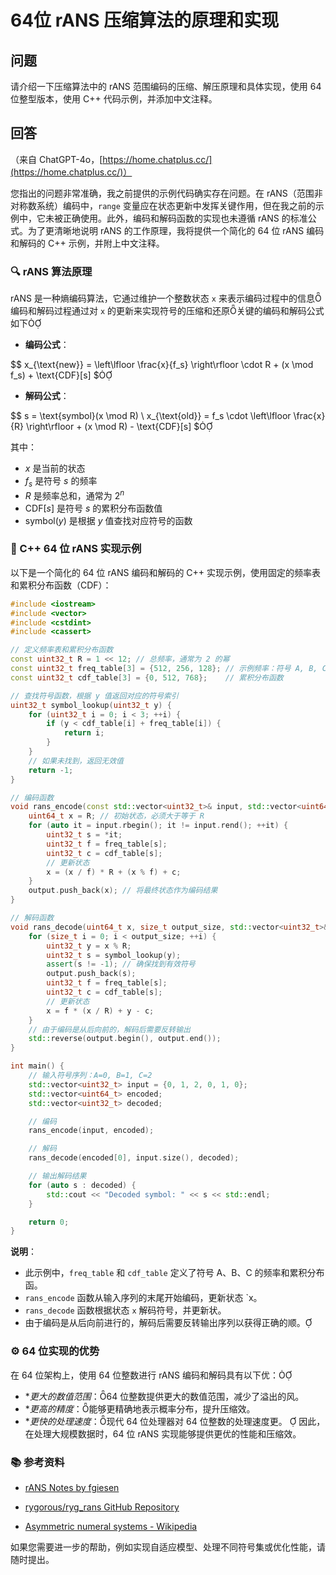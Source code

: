 # 64位 rANS 压缩算法的原理和实现

## 问题

请介绍一下压缩算法中的 rANS 范围编码的压缩、解压原理和具体实现，使用 64 位整型版本，使用 C++ 代码示例，并添加中文注释。

## 回答

（来自 ChatGPT-4o，[https://home.chatplus.cc/](https://home.chatplus.cc/)）

您指出的问题非常准确，我之前提供的示例代码确实存在问题。在 rANS（范围非对称数系统）编码中，`range` 变量应在状态更新中发挥关键作用，但在我之前的示例中，它未被正确使用。此外，编码和解码函数的实现也未遵循 rANS 的标准公式。为了更清晰地说明 rANS 的工作原理，我将提供一个简化的 64 位 rANS 编码和解码的 C++ 示例，并附上中文注释。

### 🔍 rANS 算法原理

rANS 是一种熵编码算法，它通过维护一个整数状态 `x` 来表示编码过程中的信息编码和解码过程通过对 `x` 的更新来实现符号的压缩和还原关键的编码和解码公式如下

- **编码公式**：

$$
x_{\text{new}} = \left\lfloor \frac{x}{f_s} \right\rfloor \cdot R + (x \mod f_s) + \text{CDF}[s]
$

- **解码公式**：

$$
s = \text{symbol}(x \mod R) \\
x_{\text{old}} = f_s \cdot \left\lfloor \frac{x}{R} \right\rfloor + (x \mod R) - \text{CDF}[s]
$

其中：

- $x$ 是当前的状态
- $f_s$ 是符号 $s$ 的频率
- $R$ 是频率总和，通常为 $2^n$
- $\text{CDF}[s]$ 是符号 $s$ 的累积分布函数值
- $\text{symbol}(y)$ 是根据 $y$ 值查找对应符号的函数

### 🧪 C++ 64 位 rANS 实现示例

以下是一个简化的 64 位 rANS 编码和解码的 C++ 实现示例，使用固定的频率表和累积分布函数（CDF）：

```cpp
#include <iostream>
#include <vector>
#include <cstdint>
#include <cassert>

// 定义频率表和累积分布函数
const uint32_t R = 1 << 12; // 总频率，通常为 2 的幂
const uint32_t freq_table[3] = {512, 256, 128}; // 示例频率：符号 A, B, C
const uint32_t cdf_table[3] = {0, 512, 768};    // 累积分布函数

// 查找符号函数，根据 y 值返回对应的符号索引
uint32_t symbol_lookup(uint32_t y) {
    for (uint32_t i = 0; i < 3; ++i) {
        if (y < cdf_table[i] + freq_table[i]) {
            return i;
        }
    }
    // 如果未找到，返回无效值
    return -1;
}

// 编码函数
void rans_encode(const std::vector<uint32_t>& input, std::vector<uint64_t>& output) {
    uint64_t x = R; // 初始状态，必须大于等于 R
    for (auto it = input.rbegin(); it != input.rend(); ++it) {
        uint32_t s = *it;
        uint32_t f = freq_table[s];
        uint32_t c = cdf_table[s];
        // 更新状态
        x = (x / f) * R + (x % f) + c;
    }
    output.push_back(x); // 将最终状态作为编码结果
}

// 解码函数
void rans_decode(uint64_t x, size_t output_size, std::vector<uint32_t>& output) {
    for (size_t i = 0; i < output_size; ++i) {
        uint32_t y = x % R;
        uint32_t s = symbol_lookup(y);
        assert(s != -1); // 确保找到有效符号
        output.push_back(s);
        uint32_t f = freq_table[s];
        uint32_t c = cdf_table[s];
        // 更新状态
        x = f * (x / R) + y - c;
    }
    // 由于编码是从后向前的，解码后需要反转输出
    std::reverse(output.begin(), output.end());
}

int main() {
    // 输入符号序列：A=0, B=1, C=2
    std::vector<uint32_t> input = {0, 1, 2, 0, 1, 0};
    std::vector<uint64_t> encoded;
    std::vector<uint32_t> decoded;

    // 编码
    rans_encode(input, encoded);

    // 解码
    rans_decode(encoded[0], input.size(), decoded);

    // 输出解码结果
    for (auto s : decoded) {
        std::cout << "Decoded symbol: " << s << std::endl;
    }

    return 0;
}
```

**说明**：

- 此示例中，`freq_table` 和 `cdf_table` 定义了符号 A、B、C 的频率和累积分布函。
- `rans_encode` 函数从输入序列的末尾开始编码，更新状态 `x。
- `rans_decode` 函数根据状态 `x` 解码符号，并更新状。
- 由于编码是从后向前进行的，解码后需要反转输出序列以获得正确的顺。

### ⚙️ 64 位实现的优势

在 64 位架构上，使用 64 位整数进行 rANS 编码和解码具有以下优：

- **更大的数值范围*：64 位整数提供更大的数值范围，减少了溢出的风。
- **更高的精度*：能够更精确地表示概率分布，提升压缩效。
- **更快的处理速度*：现代 64 位处理器对 64 位整数的处理速度更。

因此，在处理大规模数据时，64 位 rANS 实现能够提供更优的性能和压缩效。

### 📚 参考资料

- [rANS Notes by fgiesen](https://fgiesen.wordpress.com/2014/02/02/rans-note/)

- [rygorous/ryg_rans GitHub Repository](https://github.com/rygorous/ryg_ras)

- [Asymmetric numeral systems - Wikipedia](https://en.wikipedia.org/wiki/Asymmetric_numeral_systes)

如果您需要进一步的帮助，例如实现自适应模型、处理不同符号集或优化性能，请随时提出。
